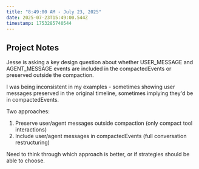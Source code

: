 ```yaml
---
title: "8:49:00 AM - July 23, 2025"
date: 2025-07-23T15:49:00.544Z
timestamp: 1753285740544
---
```


## Project Notes

Jesse is asking a key design question about whether USER_MESSAGE and AGENT_MESSAGE events are included in the compactedEvents or preserved outside the compaction.

I was being inconsistent in my examples - sometimes showing user messages preserved in the original timeline, sometimes implying they'd be in compactedEvents.

Two approaches:
1. Preserve user/agent messages outside compaction (only compact tool interactions)
2. Include user/agent messages in compactedEvents (full conversation restructuring)

Need to think through which approach is better, or if strategies should be able to choose.
